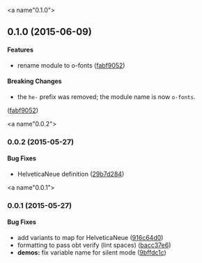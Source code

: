 <a name"0.1.0"></a>
## 0.1.0 (2015-06-09)


#### Features

* rename module to o-fonts ([fabf9052](https://github.com/aarmour/o-fonts/commit/fabf9052))


#### Breaking Changes

* the `he-` prefix was removed; the module name is now
`o-fonts`.

 ([fabf9052](https://github.com/aarmour/o-fonts/commit/fabf9052))


<a name"0.0.2"></a>
### 0.0.2 (2015-05-27)


#### Bug Fixes

* HelveticaNeue definition ([29b7d284](https://github.com/aarmour/o-fonts/commit/29b7d284))


<a name"0.0.1"></a>
### 0.0.1 (2015-05-27)


#### Bug Fixes

* add variants to map for HelveticaNeue ([916c64d0](https://github.com/aarmour/o-fonts/commit/916c64d0))
* formatting to pass obt verify (lint spaces) ([bacc37e6](https://github.com/aarmour/o-fonts/commit/bacc37e6))
* **demos:** fix variable name for silent mode ([9bffdc1c](https://github.com/aarmour/o-fonts/commit/9bffdc1c))

